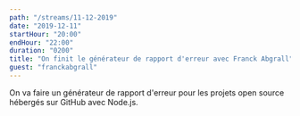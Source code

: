 ```yaml
---
path: "/streams/11-12-2019"
date: "2019-12-11"
startHour: "20:00"
endHour: "22:00"
duration: "0200"
title: "On finit le générateur de rapport d'erreur avec Franck Abgrall"
guest: "franckabgrall"
---
```


On va faire un générateur de rapport d'erreur pour les projets open source hébergés sur GitHub avec Node.js.

